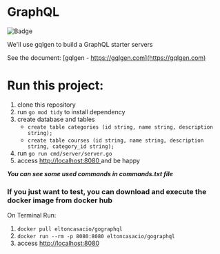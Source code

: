 # GraphQL 
![Badge](https://img.shields.io/static/v1?label=go&message=1.20&color=blue&style=for-the-badge&logo=Go)

We'll use gqlgen to build a GraphQL starter servers

See the document: [gqlgen - https://gqlgen.com](https://gqlgen.com)

# Run this project:

1. clone this repository
2. run `go mod tidy` to install dependency
3. create database and tables
    - `create table categories (id string, name string, description string);`
    - `create table courses (id string, name string, description string, category_id string);`
4. run `go run cmd/server/server.go`
5. access <a href="http://localhost:8080"> http://localhost:8080 </a> and be happy

***You can see some used commands in commands.txt file***

### If you just want to test, you can download and execute the docker image from docker hub

On Terminal Run:
1. `docker pull eltoncasacio/gographql`
2. `docker run --rm -p 8080:8080 eltoncasacio/gographql`
3. access [http://localhost:8080](http://localhost:8080)
